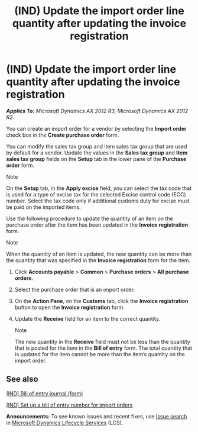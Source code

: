 ﻿---
title: (IND) Update the import order line quantity after updating the invoice registration
TOCTitle: (IND) Update the import order line quantity after updating the invoice registration
ms:assetid: dcd78907-9c94-4c60-b51d-6367ea1b8c0c
ms:mtpsurl: https://technet.microsoft.com/en-us/library/JJ710884(v=AX.60)
ms:contentKeyID: 49386297
ms.date: 04/18/2014
mtps_version: v=AX.60
f1_keywords:
- (IND)
- India
- import order line quantity
- invoice registration
- order line quantity
- Update the import order line
---

# (IND) Update the import order line quantity after updating the invoice registration 


_**Applies To:** Microsoft Dynamics AX 2012 R3, Microsoft Dynamics AX 2012 R2_

You can create an import order for a vendor by selecting the **Import order** check box in the **Create purchase order** form.

You can modify the sales tax group and item sales tax group that are used by default for a vendor. Update the values in the **Sales tax group** and **Item sales tax group** fields on the **Setup** tab in the lower pane of the **Purchase order** form.


> [!NOTE]
> <P>On the <STRONG>Setup</STRONG> tab, in the <STRONG>Apply excise</STRONG> field, you can select the tax code that is used for a type of excise tax for the selected Excise control code (ECC) number. Select the tax code only if additional customs duty for excise must be paid on the imported items.</P>



Use the following procedure to update the quantity of an item on the purchase order after the item has been updated in the **Invoice registration** form.


> [!NOTE]
> <P>When the quantity of an item is updated, the new quantity can be more than the quantity that was specified in the <STRONG>Invoice registration</STRONG> form for the item.</P>



1.  Click **Accounts payable** \> **Common** \> **Purchase orders** \> **All purchase orders**.

2.  Select the purchase order that is an import order.

3.  On the **Action Pane**, on the **Customs** tab, click the **Invoice registration** button to open the **Invoice registration** form.

4.  Update the **Receive** field for an item to the correct quantity.
    

    > [!NOTE]
    > <P>The new quantity in the <STRONG>Receive</STRONG> field must not be less than the quantity that is posted for the item in the <STRONG>Bill of entry</STRONG> form. The total quantity that is updated for the item cannot be more than the item’s quantity on the import order.</P>



## See also

[(IND) Bill of entry journal (form)](https://technet.microsoft.com/en-us/library/jj677988\(v=ax.60\))

[(IND) Set up a bill of entry number for import orders](ind-set-up-a-bill-of-entry-number-for-import-orders.md)

  
**Announcements:** To see known issues and recent fixes, use [Issue search](http://go.microsoft.com/fwlink/?linkid=389258) in [Microsoft Dynamics Lifecycle Services](http://go.microsoft.com/fwlink/?linkid=306505) (LCS).

